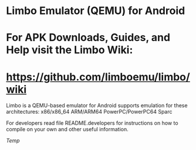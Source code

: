 # Limbo Emulator (QEMU) for Android
#
# For APK Downloads, Guides, and Help visit the Limbo Wiki:
# https://github.com/limboemu/limbo/wiki

Limbo is a QEMU-based emulator for Android supports emulation for these architectures:
	x86/x86_64
	ARM/ARM64
	PowerPC/PowerPC64
	Sparc

For developers read file README.developers for instructions on how to compile on your own
	and other useful information.

*Temp*
